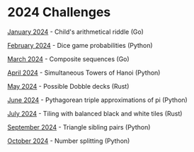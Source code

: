 # 2024 Challenges

[January 2024](01/) - Child's arithmetical riddle (Go)

[February 2024](02/) - Dice game probabilities (Python)

[March 2024](03/) - Composite sequences (Go)

[April 2024](04/) - Simultaneous Towers of Hanoi (Python)

[May 2024](05/) - Possible Dobble decks (Rust)

[June 2024](06/) - Pythagorean triple approximations of pi (Python)

[July 2024](07/) - Tiling with balanced black and white tiles (Rust)

[September 2024](09/) - Triangle sibling pairs (Python)

[October 2024](10/) - Number splitting (Python)